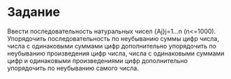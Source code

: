 # Задание

Ввести последовательность натуральных чисел {Aj}j=1...n (n<=1000). 
Упорядочить последовательность по неубыванию суммы цифр числа, числа с одинаковыми суммами цифр дополнительно упорядочить по неубыванию произведения цифр числа, числа с одинаковыми суммами цифр и одинаковыми произведениями цифр дополнительно упорядочить по неубыванию самого числа.